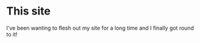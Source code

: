 <!--
title: This site
slug: this-site
published: true
-->
# This site
I've been wanting to flesh out my site for a long time and I finally got round to it!